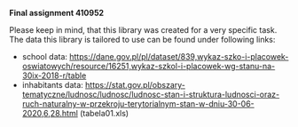 **Final assignment 410952**

Please keep in mind, that this library was created for a very specific task.
The data this library is tailored to use can be found under following links:
- school data: https://dane.gov.pl/pl/dataset/839,wykaz-szko-i-placowek-oswiatowych/resource/16251,wykaz-szkol-i-placowek-wg-stanu-na-30ix-2018-r/table
- inhabitants data: https://stat.gov.pl/obszary-tematyczne/ludnosc/ludnosc/ludnosc-stan-i-struktura-ludnosci-oraz-ruch-naturalny-w-przekroju-terytorialnym-stan-w-dniu-30-06-2020,6,28.html (tabela01.xls)

